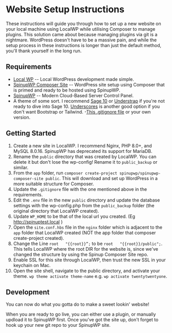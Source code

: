 # Website Setup Instructions

These instructions will guide you through how to set up a new website on your local machine using LocalWP while utilising Composer to manage plugins. This solution came about because managing plugins via git is a nightmare. WordPress doesn't have to be a massive pain, and while the setup process in these instructions is longer than just the default method, you'll thank yourself in the long run.

## Requirements 

- [Local WP](https://localwp.com/) -- Local WordPress development made simple.
- [SpinupWP Composer Site](https://github.com/spinupwp/spinupwp-composer-site) -- WordPress site setup using Composer that is primed and ready to be hosted using SpinupWP.
- [SpinupWP](https://spinupwp.app/) -- Modern Cloud-Based Server Control Panel.
- A theme of some sort. I recommend [Sage 10](https://docs.roots.io/sage/10.x/installation/#installing-sage-with-composer) or [Understrap](https://github.com/understrap/understrap) if you're not ready to dive into Sage 10. [Underscores](https://github.com/Automattic/_s) is another good option if you don't want Bootstrap or Tailwind.
-[This .gitignore file](https://gist.github.com/mattneal-stafflink/9e0ad8d4b4ad18b4cf82503d93c6255f) or your own version.

## Getting Started 

1. Create a new site in LocalWP. I recommend Nginx, PHP 8.0+, and MySQL 8.0.16. SpinupWP has deprecated its support for MariaDB.
2. Rename the `public` directory that was created by LocalWP. You can delete it but don't lose the wp-config! Rename it to `public_backup` or similar.
3. From the `app` folder, run `composer create-project spinupwp/spinupwp-composer-site public`. This will download and set up WordPress in a more suitable structure for Composer.
4. Update the `.gitignore` file with the one mentioned above in the requirements.
5. Edit the `.env` file in the new `public` directory and update the database settings with the wp-config.php from the `public_backup` folder (the original directory that LocalWP created).
6. Update `WP_HOME` to be that of the local url you created. (Eg http://spinuptest.local )
7. Open the `site.conf.hbs` file in the `nginx` folder which is adjacent to the `app` folder that LocalWP created (NOT the app folder that composer create-project created).
8. Change the Line `root   "{{root}}”;` to be `root   "{{root}}/public";`. This tells LocalWP where the root DIR for the website is, since we've changed the structure by using the Spinup Composer Site repo.
9. Enable SSL for this site through LocalWP, then trust the new SSL in your keychain on Mac.
10. Open the site shell, navigate to the public directory, and activate your theme. `wp theme activate theme-name` e.g. `wp activate twentytwentyone`.

## Development

You can now do what you gotta do to make a sweet lookin' website!

When you are ready to go live, you can either use a plugin, or manually updload it to SpinupWP first. Once you've got the site up, don't forget to hook up your new git repo to your SpinupWP site.
